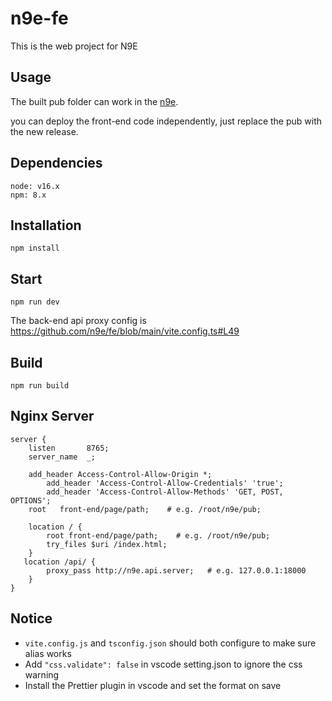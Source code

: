 # n9e-fe

This is the web project for N9E

## Usage

The built pub folder can work in the [n9e](https://github.com/ccfos/nightingale/).

you can deploy the front-end code independently, just replace the pub with the new release.

## Dependencies

```
node: v16.x
npm: 8.x
```

## Installation

```
npm install
```

## Start

```
npm run dev
```

The back-end api proxy config is https://github.com/n9e/fe/blob/main/vite.config.ts#L49

## Build

```
npm run build
```

## Nginx Server

```
server {
    listen       8765;
    server_name  _;

    add_header Access-Control-Allow-Origin *;
        add_header 'Access-Control-Allow-Credentials' 'true';
        add_header 'Access-Control-Allow-Methods' 'GET, POST, OPTIONS';
    root   front-end/page/path;    # e.g. /root/n9e/pub;

    location / {
        root front-end/page/path;    # e.g. /root/n9e/pub;
        try_files $uri /index.html;
    }
   location /api/ {
        proxy_pass http://n9e.api.server;   # e.g. 127.0.0.1:18000
    }
}
```

## Notice

- `vite.config.js` and `tsconfig.json` should both configure to make sure alias works
- Add `"css.validate": false` in vscode setting.json to ignore the css warning
- Install the Prettier plugin in vscode and set the format on save
